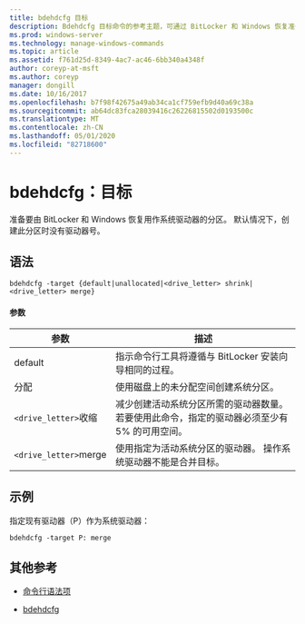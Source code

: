 ```yaml
---
title: bdehdcfg 目标
description: Bdehdcfg 目标命令的参考主题，可通过 BitLocker 和 Windows 恢复准备要用作系统驱动器的分区。
ms.prod: windows-server
ms.technology: manage-windows-commands
ms.topic: article
ms.assetid: f761d25d-8349-4ac7-ac46-6bb340a4348f
author: coreyp-at-msft
ms.author: coreyp
manager: dongill
ms.date: 10/16/2017
ms.openlocfilehash: b7f98f42675a49ab34ca1cf759efb9d40a69c38a
ms.sourcegitcommit: ab64dc83fca28039416c26226815502d0193500c
ms.translationtype: MT
ms.contentlocale: zh-CN
ms.lasthandoff: 05/01/2020
ms.locfileid: "82718600"
---
```

# <a name="bdehdcfg-target"></a>bdehdcfg：目标

准备要由 BitLocker 和 Windows 恢复用作系统驱动器的分区。 默认情况下，创建此分区时没有驱动器号。

## <a name="syntax"></a>语法

```
bdehdcfg -target {default|unallocated|<drive_letter> shrink|<drive_letter> merge}
```

#### <a name="parameters"></a>参数

| 参数 | 描述 |
| --------- | ----------- |
| default | 指示命令行工具将遵循与 BitLocker 安装向导相同的过程。 |
| 分配 | 使用磁盘上的未分配空间创建系统分区。 |
| `<drive_letter>`收缩 | 减少创建活动系统分区所需的驱动器数量。 若要使用此命令，指定的驱动器必须至少有5% 的可用空间。 |
| `<drive_letter>`merge | 使用指定为活动系统分区的驱动器。 操作系统驱动器不能是合并目标。 |

## <a name="examples"></a>示例

指定现有驱动器（P）作为系统驱动器：

```
bdehdcfg -target P: merge
```

## <a name="additional-references"></a>其他参考

- [命令行语法项](command-line-syntax-key.md)

- [bdehdcfg](bdehdcfg.md)
